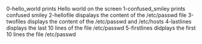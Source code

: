 0-hello_world prints Hello world on the screen
1-confused_smiley prints confused smiley
2-hellofile dispalays the content of the /etc/passwd file
3-twofiles displays the content of the /etc/passwd and /etc/hosts
4-lastlines displays the last 10 lines of the file /etc/passwd
5-firstlines didplays the first 10 lines the file /etc/passwd
